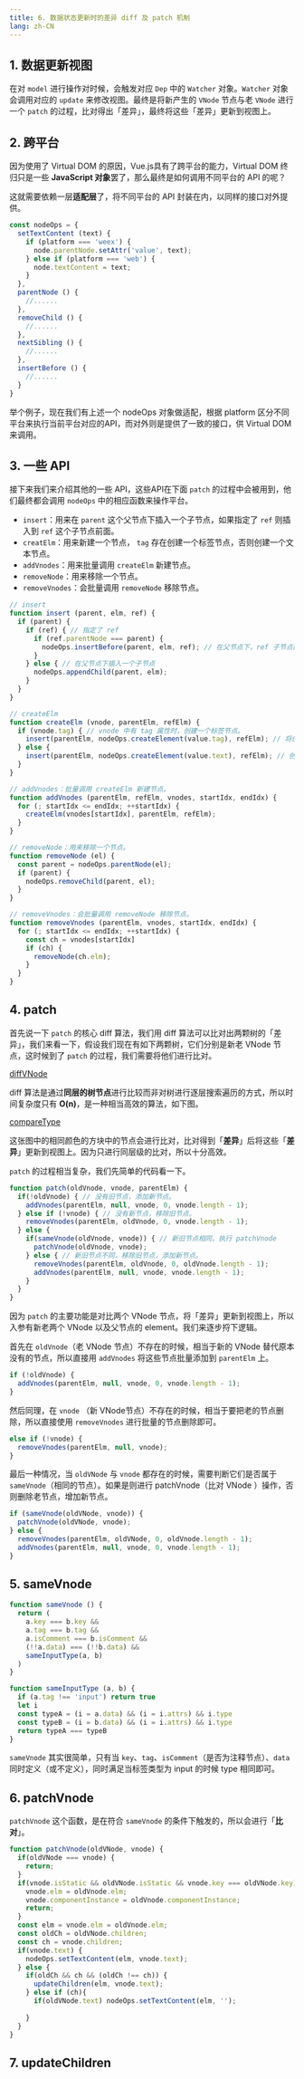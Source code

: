 ```yaml
---
title: 6. 数据状态更新时的差异 diff 及 patch 机制
lang: zh-CN
---
```


## 1. 数据更新视图

在对 `model` 进行操作对时候，会触发对应 `Dep` 中的 `Watcher` 对象。`Watcher` 对象会调用对应的 `update` 来修改视图。最终是将新产生的 `VNode` 节点与老 `VNode` 进行一个 `patch` 的过程，比对得出「差异」，最终将这些「差异」更新到视图上。

## 2. 跨平台

因为使用了 Virtual DOM 的原因，Vue.js具有了跨平台的能力，Virtual DOM 终归只是一些 **JavaScript 对象**罢了，那么最终是如何调用不同平台的 API 的呢？

这就需要依赖一层**适配层**了，将不同平台的 API 封装在内，以同样的接口对外提供。

```js
const nodeOps = {
  setTextContent (text) {
    if (platform === 'weex') {
      node.parentNode.setAttr('value', text);
    } else if (platform === 'web') {
      node.textContent = text;
    }
  },
  parentNode () {
    //......
  },
  removeChild () {
    //......
  },
  nextSibling () {
    //......
  },
  insertBefore () {
    //......
  }
}
```

举个例子，现在我们有上述一个 nodeOps 对象做适配，根据 platform 区分不同平台来执行当前平台对应的API，而对外则是提供了一致的接口，供 Virtual DOM 来调用。

## 3. 一些 API

接下来我们来介绍其他的一些 API，这些API在下面 `patch` 的过程中会被用到，他们最终都会调用 `nodeOps` 中的相应函数来操作平台。

- `insert`：用来在 `parent` 这个父节点下插入一个子节点，如果指定了 `ref` 则插入到 `ref` 这个子节点前面。
- `creatElm`：用来新建一个节点， `tag` 存在创建一个标签节点，否则创建一个文本节点。
- `addVnodes`：用来批量调用 `createElm` 新建节点。
- `removeNode`：用来移除一个节点。
- `removeVnodes`：会批量调用 `removeNode` 移除节点。

```js
// insert
function insert (parent, elm, ref) {
  if (parent) {
    if (ref) { // 指定了 ref
      if (ref.parentNode === parent) {
        nodeOps.insertBefore(parent, elm, ref); // 在父节点下，ref 子节点前插入一个子节点。
      }
    } else { // 在父节点下插入一个子节点
      nodeOps.appendChild(parent, elm);
    }
  }
}
```

```js
// createElm
function createElm (vnode, parentElm, refElm) {
  if (vnode.tag) { // vnode 中有 tag 属性时，创建一个标签节点。
    insert(parentElm, nodeOps.createElement(value.tag), refElm); // 将创建好的标签节点插入到父节点下，指定 ref 则插到这个子节点前。
  } else {
    insert(parentElm, nodeOps.createElement(value.text), refElm); // 创建文本节点，插入到父节点下，指定 ref 则插到这个子节点前。
  }
}
```

```js
// addVnodes：批量调用 createElm 新建节点。
function addVnodes (parentElm, refElm, vnodes, startIdx, endIdx) {
  for (; startIdx <= endIdx; ++startIdx) {
    createElm(vnodes[startIdx], parentElm, refElm);
  }
}
```

```js
// removeNode：用来移除一个节点。
function removeNode (el) {
  const parent = nodeOps.parentNode(el);
  if (parent) {
    nodeOps.removeChild(parent, el);
  }
}
```

```js
// removeVnodes：会批量调用 removeNode 移除节点。
function removeVnodes (parentElm, vnodes, startIdx, endIdx) {
  for (; startIdx <= endIdx; ++startIdx) {
    const ch = vnodes[startIdx]
    if (ch) {
      removeNode(ch.elm);
    }
  }
}
```

## 4. patch

首先说一下 `patch` 的核心 diff 算法，我们用 diff 算法可以比对出两颗树的「差异」，我们来看一下，假设我们现在有如下两颗树，它们分别是新老 VNode 节点，这时候到了 `patch` 的过程，我们需要将他们进行比对。

[diffVNode](./img/newAndOldVNode.png)

diff 算法是通过**同层的树节点**进行比较而非对树进行逐层搜索遍历的方式，所以时间复杂度只有 **O(n)**，是一种相当高效的算法，如下图。

[compareType](./img/compareType.png)

这张图中的相同颜色的方块中的节点会进行比对，比对得到「**差异**」后将这些「**差异**」更新到视图上。因为只进行同层级的比对，所以十分高效。

`patch` 的过程相当复杂，我们先简单的代码看一下。

```js
function patch(oldVnode, vnode, parentElm) {
  if(!oldVnode) { // 没有旧节点，添加新节点。
    addVnodes(parentElm, null, vnode, 0, vnode.length - 1);
  } else if (!vnode) { // 没有新节点，移除旧节点。
    removeVnodes(parentElm, oldVnode, 0, vnode.length - 1);
  } else {
    if(sameVnode(oldVnode, vnode)) { // 新旧节点相同，执行 patchVnode
      patchVnode(oldVnode, vnode);
    } else { // 新旧节点不同，移除旧节点，添加新节点。
      removeVnodes(parentElm, oldVnode, 0, oldVnode.length - 1);
      addVnodes(parentElm, null, vnode, vnode.length - 1);
    }
  }
}
```

因为 `patch` 的主要功能是对比两个 VNode 节点，将「差异」更新到视图上，所以入参有新老两个 VNode 以及父节点的 element。我们来逐步捋下逻辑。

首先在 `oldVnode`（老 VNode 节点）不存在的时候，相当于新的 VNode 替代原本没有的节点，所以直接用 `addVnodes` 将这些节点批量添加到 `parentElm` 上。

```js
if (!oldVnode) {
  addVnodes(parentElm, null, vnode, 0, vnode.length - 1);
}
```

然后同理，在 `vnode` （新 VNode节点）不存在的时候，相当于要把老的节点删除，所以直接使用 `removeVnodes` 进行批量的节点删除即可。

```js
else if (!vnode) {
  removeVnodes(parentElm, null, vnode);
}
```

最后一种情况，当 `oldVNode` 与 `vnode` 都存在的时候，需要判断它们是否属于 `sameVnode`（相同的节点）。如果是则进行 patchVnode（比对 VNode ）操作，否则删除老节点，增加新节点。

```js
if (sameVnode(oldVNode, vnode)) {
  patchVnode(oldVNode, vnode);
} else {
  removeVnodes(parentElm, oldVNode, 0, oldVnode.length - 1);
  addVnodes(parentElm, null, vnode, 0, vnode.length - 1);
}
```

## 5. sameVnode

```js
function sameVnode () {
  return (
    a.key === b.key &&
    a.tag === b.tag &&
    a.isComment === b.isComment &&
    (!!a.data) === (!!b.data) &&
    sameInputType(a, b)
  )
}

function sameInputType (a, b) {
  if (a.tag !== 'input') return true
  let i
  const typeA = (i = a.data) && (i = i.attrs) && i.type
  const typeB = (i = b.data) && (i = i.attrs) && i.type
  return typeA === typeB
}
```

`sameVnode` 其实很简单，只有当 `key`、`tag`、`isComment`（是否为注释节点）、`data`同时定义（或不定义），同时满足当标签类型为 input 的时候 type 相同即可。

## 6. patchVnode

`patchVnode` 这个函数，是在符合 `sameVnode` 的条件下触发的，所以会进行「**比对**」。

```js
function patchVnode(oldVNode, vnode) {
  if(oldVNode === vnode) {
    return;
  }
  if(vnode.isStatic && oldVNode.isStatic && vnode.key === oldVNode.key) {
    vnode.elm = oldVnode.elm;
    vnode.componentInstance = oldVnode.componentInstance;
    return;
  }
  const elm = vnode.elm = oldVnode.elm;
  const oldCh = oldVNode.children;
  const ch = vnode.children;
  if(vnode.text) {
    nodeOps.setTextContent(elm, vnode.text);
  } else {
    if(oldCh && ch && (oldCh !== ch)) {
      updateChildren(elm, vnode.text);
    } else if (ch){
      if(oldVNode.text) nodeOps.setTextContent(elm, '');
      
    }
  }
}
```

## 7. updateChildren
